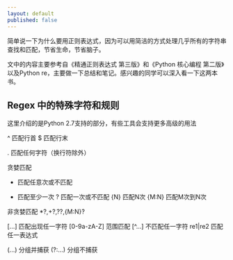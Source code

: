 ```yaml
---
layout: default
published: false
---
```


简单说一下为什么要用正则表达式，因为可以用简洁的方式处理几乎所有的字符串查找和匹配，节省生命，节省脑子。

文中的内容主要参考自《精通正则表达式 第三版》和《Python 核心编程 第二版》以及Python re，主要做一下总结和笔记。感兴趣的同学可以深入看一下这两本书。

## Regex 中的特殊字符和规则

这里介绍的是Python 2.7支持的部分，有些工具会支持更多高级的用法

^	匹配行首
$	匹配行末

.	匹配任何字符（换行符除外）

贪婪匹配
*	匹配任意次或不匹配
+	匹配至少一次
?	匹配一次或不匹配
{N}	匹配N次
{M:N}	匹配M次到N次

非贪婪匹配
*?,+?,??,{M:N}?

[...]	匹配出现任一字符
[0-9a-zA-Z]	范围匹配
[^...]	不匹配任一字符
re1|re2	匹配任一表达式

(...)	分组并捕获
(?:...)	分组不捕获



